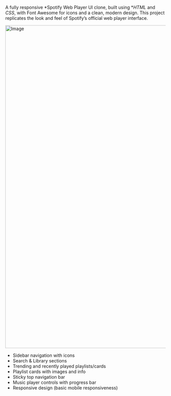 A fully responsive *Spotify Web Player UI clone, built using **HTML* and *CSS*, with Font Awesome for icons and a clean, modern design. 
This project replicates the look and feel of Spotify’s official web player interface.

<img width="1920" height="1015" alt="Image" src="https://github.com/user-attachments/assets/78a20236-e0ff-4fcf-a530-2cd6b2680b93" />

-  Sidebar navigation with icons  
-  Search & Library sections  
-  Trending and recently played playlists/cards  
-  Playlist cards with images and info  
-  Sticky top navigation bar  
-  Music player controls with progress bar  
-  Responsive design (basic mobile responsiveness)
